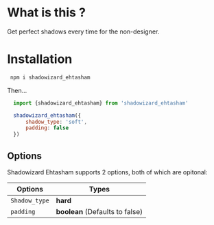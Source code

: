  # What is this ? 
 
 Get perfect shadows every time for the non-designer.

 # Installation
```bash
 npm i shadowizard_ehtasham
```

 Then...

 ```javascript
   import {shadowizard_ehtasham} from 'shadowizard_ehtasham'

   shadowizard_ehtasham({
       shadow_type: 'soft',
       padding: false
   })
 ```

 ## Options

 Shadowizard Ehtasham supports 2 options, both of which are opitonal: 


| Options  | Types |
| ------------- | ------------- |
| `Shadow_type` | **hard** | **soft** (Defaults to soft)  |
| `padding`  | **boolean** (Defaults to false)  |

